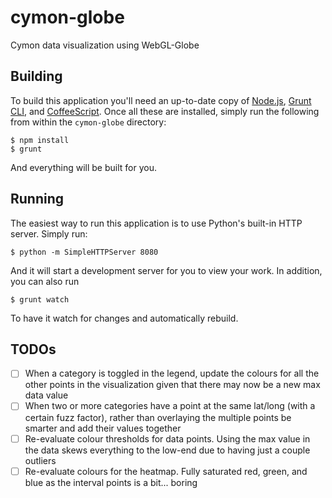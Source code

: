 # cymon-globe
Cymon data visualization using WebGL-Globe

## Building

To build this application you'll need an up-to-date copy of [Node.js](http://nodejs.org/), [Grunt CLI](http://gruntjs.com/), and [CoffeeScript](http://coffeescript.org/). Once all these are installed, simply run the following from within the `cymon-globe` directory:

```
$ npm install
$ grunt
```
And everything will be built for you.

## Running

The easiest way to run this application is to use Python's built-in HTTP server. Simply run:

```
$ python -m SimpleHTTPServer 8080
```
And it will start a development server for you to view your work. In addition, you can also run

```
$ grunt watch
```
To have it watch for changes and automatically rebuild.

## TODOs

* [ ] When a category is toggled in the legend, update the colours for all the other points in the visualization given that there may now be a new max data value
* [ ] When two or more categories have a point at the same lat/long (with a certain fuzz factor), rather than overlaying the multiple points be smarter and add their values together
* [ ] Re-evaluate colour thresholds for data points. Using the max value in the data skews everything to the low-end due to having just a couple outliers
* [ ] Re-evaluate colours for the heatmap. Fully saturated red, green, and blue as the interval points is a bit... boring
